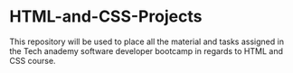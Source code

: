 # HTML-and-CSS-Projects
This repository will be used to place all the material and tasks assigned in the Tech anademy software developer bootcamp in regards to HTML and CSS course.

